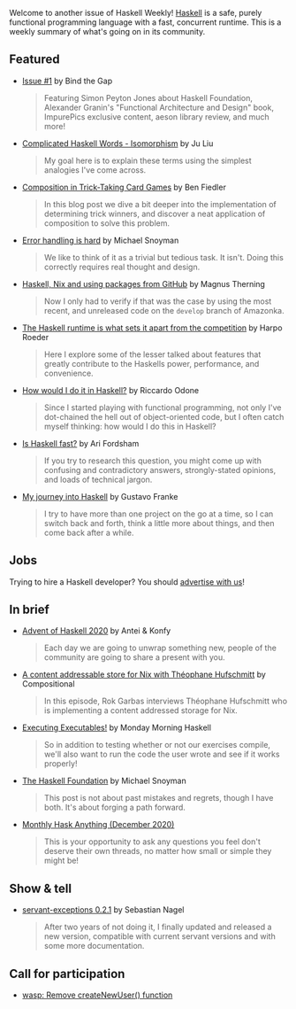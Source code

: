 Welcome to another issue of Haskell Weekly!
[Haskell](https://www.haskell.org) is a safe, purely functional programming language with a fast, concurrent runtime.
This is a weekly summary of what's going on in its community.

## Featured

- [Issue #1](https://bindthegap.news/#issues) by Bind the Gap
  > Featuring Simon Peyton Jones about Haskell Foundation, Alexander Granin's "Functional Architecture and Design" book, ImpurePics exclusive content, aeson library review, and much more!

- [Complicated Haskell Words - Isomorphism](https://juliu.is/complicated-haskell-words-isomorphism/) by Ju Liu
  > My goal here is to explain these terms using the simplest analogies I've come across.

- [Composition in Trick-Taking Card Games](https://3fx.ch/blog/2020/12/03/composition-in-trick-taking-card-games/) by Ben Fiedler
  > In this blog post we dive a bit deeper into the implementation of determining trick winners, and discover a neat application of composition to solve this problem.

- [Error handling is hard](https://www.fpcomplete.com/blog/error-handling-is-hard/) by Michael Snoyman
  > We like to think of it as a trivial but tedious task. It isn't. Doing this correctly requires real thought and design.

- [Haskell, Nix and using packages from GitHub](https://magnus.therning.org/posts/2020-11-30-1734-haskell__nix_and_using_packages_from_github.html) by Magnus Therning
  > Now I only had to verify if that was the case by using the most recent, and unreleased code on the `develop` branch of Amazonka.

- [The Haskell runtime is what sets it apart from the competition](https://harporoeder.com/posts/haskell-runtime/) by Harpo Roeder
  > Here I explore some of the lesser talked about features that greatly contribute to the Haskells power, performance, and convenience.

- [How would I do it in Haskell?](https://odone.io/posts/2020-11-26-how-would-i-do-it-in-haskell.html) by Riccardo Odone
  > Since I started playing with functional programming, not only I've dot-chained the hell out of object-oriented code, but I often catch myself thinking: how would I do this in Haskell?

- [Is Haskell fast?](https://arifordsham.com/is-haskell-fast/) by Ari Fordsham
  > If you try to research this question, you might come up with confusing and contradictory answers, strongly-stated opinions, and loads of technical jargon.

- [My journey into Haskell](https://gustavofranke.github.io/posts/2020-12-01-my-journey-into-haskell.html) by Gustavo Franke
  > I try to have more than one project on the go at a time, so I can switch back and forth, think a little more about things, and then come back after a while.

## Jobs

Trying to hire a Haskell developer?
You should [advertise with us](https://haskellweekly.news/advertising.html)!

## In brief

- [Advent of Haskell 2020](https://adventofhaskell.com) by Antei & Konfy
  > Each day we are going to unwrap something new, people of the community are going to share a present with you.

- [A content addressable store for Nix with Théophane Hufschmitt](https://www.compositional.fm/content-addressable-nix-1) by Compositional
  > In this episode, Rok Garbas interviews Théophane Hufschmitt who is implementing a content addressed storage for Nix.

- [Executing Executables!](https://mmhaskell.com/blog/2020/11/30/executing-executables) by Monday Morning Haskell
  > So in addition to testing whether or not our exercises compile, we'll also want to run the code the user wrote and see if it works properly!

- [The Haskell Foundation](https://www.snoyman.com/blog/2020/12/haskell-foundation) by Michael Snoyman
  > This post is not about past mistakes and regrets, though I have both. It's about forging a path forward.

- [Monthly Hask Anything (December 2020)](https://np.reddit.com/r/haskell/comments/k3zxqy/monthly_hask_anything_december_2020/)
  > This is your opportunity to ask any questions you feel don't deserve their own threads, no matter how small or simple they might be!

## Show & tell

- [servant-exceptions 0.2.1](https://np.reddit.com/r/haskell/comments/k1atkc/ann_servantexceptions_021/) by Sebastian Nagel
  > After two years of not doing it, I finally updated and released a new version, compatible with current servant versions and with some more documentation.

## Call for participation

-   [wasp: Remove createNewUser() function](https://github.com/wasp-lang/wasp/issues/150)
